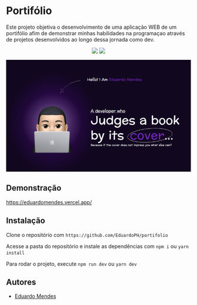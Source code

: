 # Portifólio

Este projeto objetiva o desenvolvimento de uma aplicação WEB de um portifólio afim de demonstrar minhas habilidades na programaçao através de projetos desenvolvidos ao longo dessa jornada como dev.

<p align="center">
  <a href="#"><img src="https://img.shields.io/badge/typescript-%23007ACC.svg?style=for-the-badge&logo=typescript&logoColor=white"></a>
  <a href="#"><img src="https://img.shields.io/badge/Next.js-%23000000.svg?style=for-the-badge&logo=next.js&logoColor=white"></a>
</p>

<p align="center">
  <img src="./portifolio.png">
</p>


## Demonstração

https://eduardomendes.vercel.app/

## Instalação

Clone o repositório com ```https://github.com/EduardoPH/portifolio```

Acesse a pasta do repositório e instale as dependências com ```npm i``` ou ```yarn install```

Para rodar o projeto, execute ```npm run dev``` ou ```yarn dev```

## Autores

- [Eduardo Mendes](https://www.github.com/EduardoPH)
